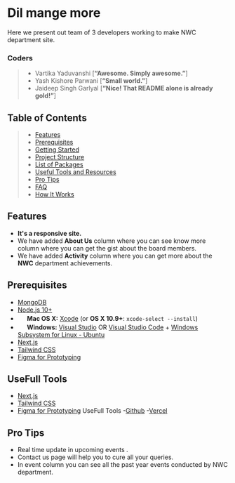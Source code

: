 # Dil mange more 
 Here we present out team of 3 developers working to make NWC department site.<br>

### Coders
> - Vartika Yaduvanshi 
>[**“Awesome. Simply awesome.”**]<br> 
> - Yash Kishore Parwani
>[**“Small world."**]<br> 
> - Jaideep Singh Garlyal
> [**“Nice! That README alone is already gold!”**]<br>

Table of Contents
------------------

>- [Features](#features)
>- [Prerequisites](#prerequisites)
>- [Getting Started](#getting-started)
>- [Project Structure](#project-structure)
>- [List of Packages](#list-of-packages)
>- [Useful Tools and Resources](#useful-tools-and-resources)
>- [Pro Tips](#pro-tips)
>- [FAQ](#faq)
>- [How It Works](#how-it-works-mini-guides)

Features
-----------------
- **It's a responsive site.**
- We have added **About Us** column where you can see know more column where you can get the gist about the board members.
- We have added **Activity** column where you can get more about the **NWC** department achievements.

Prerequisites
----------------
- [MongoDB](https://www.mongodb.com/download-center/community)
- [Node.js 10+](http://nodejs.org)
 - <img src="http://deluge-torrent.org/images/apple-logo.gif" height="17">&nbsp;**Mac OS X:** [Xcode](https://itunes.apple.com/us/app/xcode/id497799835?mt=12) (or **OS X 10.9+**: `xcode-select --install`)
 - <img src="http://dc942d419843af05523b-ff74ae13537a01be6cfec5927837dcfe.r14.cf1.rackcdn.com/wp-content/uploads/windows-8-50x50.jpg" height="17">&nbsp;**Windows:** [Visual Studio](https://www.visualstudio.com/products/visual-studio-community-vs) OR [Visual Studio Code](https://code.visualstudio.com) + [Windows Subsystem for Linux - Ubuntu](https://docs.microsoft.com/en-us/windows/wsl/install-win10)
- [Next.js](https://nextjs.org/)
- [Tailwind CSS](https://tailwindcss.com/)
- [Figma for Prototyping](https://www.figma.com/)

UseFull Tools
----------------
- [Next.js](https://nextjs.org/)
- [Tailwind CSS](https://tailwindcss.com/)
- [Figma for Prototyping](https://www.figma.com/)
UseFull Tools
-[Github](https://github.com/)
-[Vercel](https://vercel.com/)

Pro Tips
-----------------
- Real time update in upcoming events .
- Contact us page will help you to cure all your queries.
- In event column you can see all the past year events conducted by NWC department.
